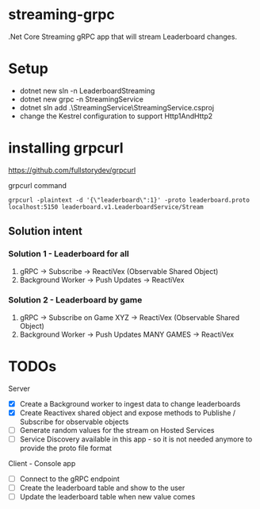 # streaming-grpc
.Net Core Streaming gRPC app that will stream Leaderboard changes.

# Setup
- dotnet new sln -n LeaderboardStreaming
- dotnet new grpc -n StreamingService
- dotnet sln add .\StreamingService\StreamingService.csproj
- change the Kestrel configuration to support Http1AndHttp2

# installing grpcurl
https://github.com/fullstorydev/grpcurl

grpcurl command
```
grpcurl -plaintext -d '{\"leaderboard\":1}' -proto leaderboard.proto localhost:5150 leaderboard.v1.LeaderboardService/Stream
```


## Solution intent

### Solution 1 - Leaderboard for all

1. gRPC -> Subscribe -> ReactiVex (Observable Shared Object)
1. Background Worker -> Push Updates -> ReactiVex

### Solution 2 - Leaderboard by game

1. gRPC -> Subscribe on Game XYZ -> ReactiVex (Observable Shared Object)
1. Background Worker -> Push Updates MANY GAMES -> ReactiVex


# TODOs

Server
- [x] Create a Background worker to ingest data to change leaderboards
- [x] Create Reactivex shared object and expose methods to Publishe / Subscribe for observable objects
- [ ] Generate random values for the stream on Hosted Services
- [ ] Service Discovery available in this app - so it is not needed anymore to provide the proto file format

Client - Console app
- [ ] Connect to the gRPC endpoint
- [ ] Create the leaderboard table and show to the user
- [ ] Update the leaderboard table when new value comes
